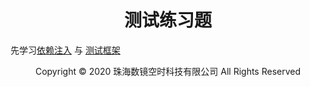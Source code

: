 # <center>测试练习题</center>

先学习[依赖注入](../依赖注入篇/依赖注入篇.md) 与 [测试框架](测试框架.md)

<center> Copyright © 2020 珠海数镜空时科技有限公司 All Rights Reserved</center>